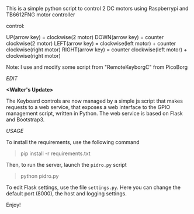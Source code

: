 This is a simple python script to control 2 DC motors using Raspberrypi and TB6612FNG motor controller

control:

UP(arrow key) = clockwise(2 motor)
DOWN(arrow key) = counter clockwise(2 motor)
LEFT(arrow key) = clockwise(left motor) + counter clockwise(right motor)
RIGHT(arrow key) = counter clockwise(left motor) +  clockwise(right motor)


Note: I use and modify some script from "RemoteKeyborgC" from PicoBorg

*EDIT*

**<Walter's Update>**

The Keyboard controls are now managed by a simple js script that makes requests to a web service,
that exposes a web interface to the GPIO management script, written in Python.
The web service is based on Flask and Bootstrap3.

*USAGE*

To install the requirements, use the following command

> pip install -r requirements.txt

Then, to run the server, launch the `pidro.py` script

> python pidro.py

To edit Flask settings, use the file `settings.py`. Here you can change the default port (8000),
the host and logging settings.

Enjoy!

 
